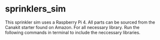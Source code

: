 # sprinklers_sim

This sprinkler sim uses a Raspberry Pi 4. All parts can be sourced from the Canakit starter found on Amazon. For all necessary library. Run the following commands in terminal to include the neccessary libraries.
